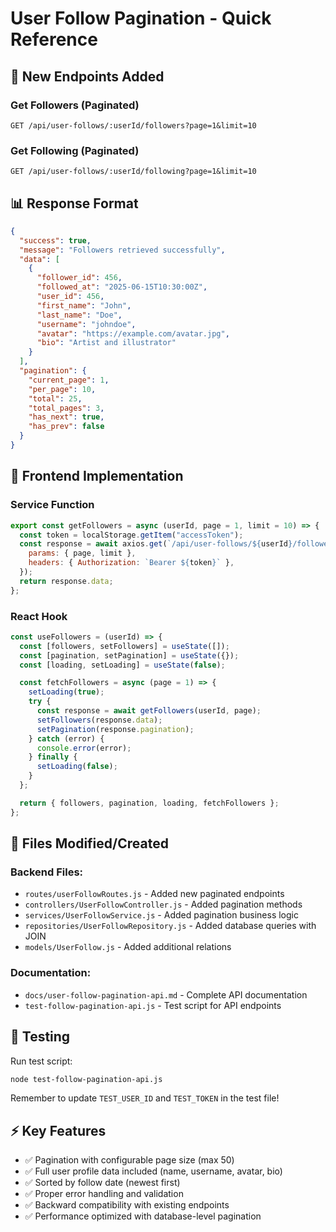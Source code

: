 # User Follow Pagination - Quick Reference

## 🚀 New Endpoints Added

### Get Followers (Paginated)

```
GET /api/user-follows/:userId/followers?page=1&limit=10
```

### Get Following (Paginated)

```
GET /api/user-follows/:userId/following?page=1&limit=10
```

## 📊 Response Format

```json
{
  "success": true,
  "message": "Followers retrieved successfully",
  "data": [
    {
      "follower_id": 456,
      "followed_at": "2025-06-15T10:30:00Z",
      "user_id": 456,
      "first_name": "John",
      "last_name": "Doe",
      "username": "johndoe",
      "avatar": "https://example.com/avatar.jpg",
      "bio": "Artist and illustrator"
    }
  ],
  "pagination": {
    "current_page": 1,
    "per_page": 10,
    "total": 25,
    "total_pages": 3,
    "has_next": true,
    "has_prev": false
  }
}
```

## 🔧 Frontend Implementation

### Service Function

```javascript
export const getFollowers = async (userId, page = 1, limit = 10) => {
  const token = localStorage.getItem("accessToken");
  const response = await axios.get(`/api/user-follows/${userId}/followers`, {
    params: { page, limit },
    headers: { Authorization: `Bearer ${token}` },
  });
  return response.data;
};
```

### React Hook

```javascript
const useFollowers = (userId) => {
  const [followers, setFollowers] = useState([]);
  const [pagination, setPagination] = useState({});
  const [loading, setLoading] = useState(false);

  const fetchFollowers = async (page = 1) => {
    setLoading(true);
    try {
      const response = await getFollowers(userId, page);
      setFollowers(response.data);
      setPagination(response.pagination);
    } catch (error) {
      console.error(error);
    } finally {
      setLoading(false);
    }
  };

  return { followers, pagination, loading, fetchFollowers };
};
```

## 📝 Files Modified/Created

### Backend Files:

- `routes/userFollowRoutes.js` - Added new paginated endpoints
- `controllers/UserFollowController.js` - Added pagination methods
- `services/UserFollowService.js` - Added pagination business logic
- `repositories/UserFollowRepository.js` - Added database queries with JOIN
- `models/UserFollow.js` - Added additional relations

### Documentation:

- `docs/user-follow-pagination-api.md` - Complete API documentation
- `test-follow-pagination-api.js` - Test script for API endpoints

## 🧪 Testing

Run test script:

```bash
node test-follow-pagination-api.js
```

Remember to update `TEST_USER_ID` and `TEST_TOKEN` in the test file!

## ⚡ Key Features

- ✅ Pagination with configurable page size (max 50)
- ✅ Full user profile data included (name, username, avatar, bio)
- ✅ Sorted by follow date (newest first)
- ✅ Proper error handling and validation
- ✅ Backward compatibility with existing endpoints
- ✅ Performance optimized with database-level pagination
